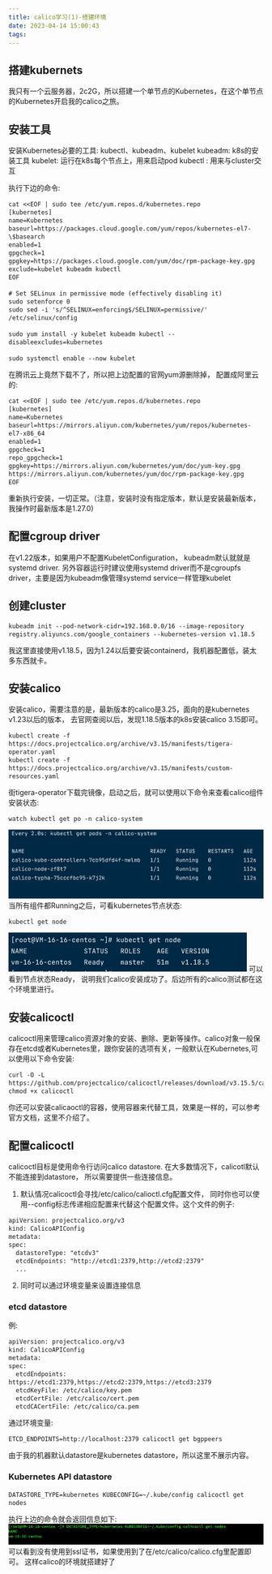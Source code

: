 ```yaml
---
title: calico学习(1)-搭建环境
date: 2023-04-14 15:00:43
tags:
---
```


## 搭建kubernets
我只有一个云服务器，2c2G，所以搭建一个单节点的Kubernetes，在这个单节点的Kubernetes开启我的calico之旅。
## 安装工具
安装Kubernetes必要的工具: kubectl、kubeadm、kubelet
kubeadm: k8s的安装工具
kubelet: 运行在k8s每个节点上，用来启动pod
kubectl : 用来与cluster交互

执行下边的命令:

```
cat <<EOF | sudo tee /etc/yum.repos.d/kubernetes.repo
[kubernetes]
name=Kubernetes
baseurl=https://packages.cloud.google.com/yum/repos/kubernetes-el7-\$basearch
enabled=1
gpgcheck=1
gpgkey=https://packages.cloud.google.com/yum/doc/rpm-package-key.gpg
exclude=kubelet kubeadm kubectl
EOF

# Set SELinux in permissive mode (effectively disabling it)
sudo setenforce 0
sudo sed -i 's/^SELINUX=enforcing$/SELINUX=permissive/' /etc/selinux/config

sudo yum install -y kubelet kubeadm kubectl --disableexcludes=kubernetes

sudo systemctl enable --now kubelet
```
在腾讯云上竟然下载不了，所以把上边配置的官网yum源删除掉， 配置成阿里云的:
```
cat <<EOF | sudo tee /etc/yum.repos.d/kubernetes.repo
[kubernetes]
name=Kubernetes
baseurl=https://mirrors.aliyun.com/kubernetes/yum/repos/kubernetes-el7-x86_64
enabled=1
gpgcheck=1
repo_gpgcheck=1
gpgkey=https://mirrors.aliyun.com/kubernetes/yum/doc/yum-key.gpg https://mirrors.aliyun.com/kubernetes/yum/doc/rpm-package-key.gpg
EOF

```
重新执行安装，一切正常。（注意，安装时没有指定版本，默认是安装最新版本，我操作时最新版本是1.27.0)
## 配置cgroup driver
在v1.22版本，如果用户不配置KubeletConfiguration， kubeadm默认就就是systemd driver.
另外容器运行时建议使用systemd driver而不是cgroupfs driver，主要是因为kubeadm像管理systemd service一样管理kubelet
## 创建cluster
 ```
 kubeadm init --pod-network-cidr=192.168.0.0/16 --image-repository registry.aliyuncs.com/google_containers --kubernetes-version v1.18.5
 ```
 我这里直接使用v1.18.5，因为1.24以后要安装containerd，我机器配置低，装太多东西就卡。
 
 ## 安装calico
 安装calico，需要注意的是，最新版本的calico是3.25，面向的是kubernetes v1.23以后的版本， 去官网查阅以后，发现1.18.5版本的k8s安装calico 3.15即可。
 ```
 kubectl create -f https://docs.projectcalico.org/archive/v3.15/manifests/tigera-operator.yaml
kubectl create -f https://docs.projectcalico.org/archive/v3.15/manifests/custom-resources.yaml

 ```
 街tigera-operator下载完镜像，启动之后，就可以使用以下命令来查看calico组件安装状态:
 ```
 watch kubectl get po -n calico-system
 ```
 ![](/images/16814384249497.jpg)
当所有组件都Running之后，可看kubernetes节点状态:
```
kubectl get node
```
![](/images/16814384614003.jpg)
可以看到节点状态Ready， 说明我们calico安装成功了。后边所有的calico测试都在这个环境里进行。

## 安装calicoctl
calicoctl用来管理calico资源对象的安装、删除、更新等操作。calico对象一般保存在etcd或者Kubernetes里，跟你安装的选项有关，一般默认在Kubernetes,可以使用以下命令安装:
```
curl -O -L  https://github.com/projectcalico/calicoctl/releases/download/v3.15.5/calicoctl
chmod +x calicoctl
```
你还可以安装calicaoctl的容器，使用容器来代替工具，效果是一样的，可以参考官方文档，这里不介绍了。

## 配置calicoctl
calicoctl目标是使用命令行访问calico datastore. 在大多数情况下，calicotl默认不能连接到datastore， 所以需要提供一些连接信息。
1. 默认情况calicoctl会寻找/etc/calico/calioctl.cfg配置文件， 同时你也可以使用--config标志传递相应配置来代替这个配置文件。这个文件的例子:
```
apiVersion: projectcalico.org/v3
kind: CalicoAPIConfig
metadata:
spec:
  datastoreType: "etcdv3"
  etcdEndpoints: "http://etcd1:2379,http://etcd2:2379"
  ...

```
2. 同时可以通过环境变量来设置连接信息
### etcd datastore
例:
```
apiVersion: projectcalico.org/v3
kind: CalicoAPIConfig
metadata:
spec:
  etcdEndpoints: https://etcd1:2379,https://etcd2:2379,https://etcd3:2379
  etcdKeyFile: /etc/calico/key.pem
  etcdCertFile: /etc/calico/cert.pem
  etcdCACertFile: /etc/calico/ca.pem

```
通过环境变量:
```
ETCD_ENDPOINTS=http://localhost:2379 calicoctl get bgppeers
```
由于我的机器默认datastore是kubernetes datastore，所以这里不展示内容。
### Kubernetes API datastore
```
DATASTORE_TYPE=kubernetes KUBECONFIG=~/.kube/config calicoctl get nodes
```
执行上边的命令就会返回信息如下:
![](/images/16814555314472.jpg)
可以看到没有使用到ssl证书，如果使用到了在/etc/calico/calico.cfg里配置即可。
这样calico的环境就搭建好了